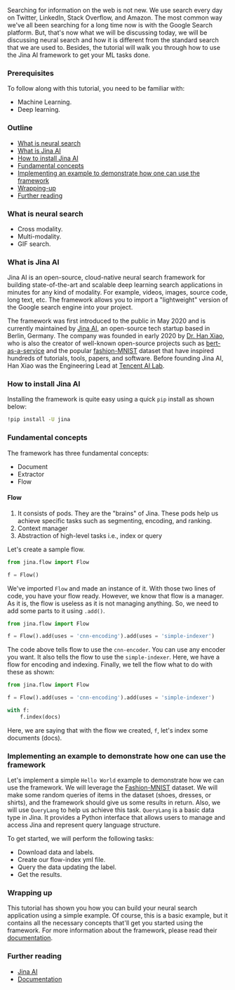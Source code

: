 Searching for information on the web is not new. We use search every day on Twitter, LinkedIn, Stack Overflow, and Amazon. The most common way we've all been searching for a long time now is with the Google Search platform. But, that's now what we will be discussing today, we will be discussing neural search and how it is different from the standard search that we are used to. Besides, the tutorial will walk you through how to use the Jina AI framework to get your ML tasks done.

### Prerequisites
To follow along with this tutorial, you need to be familiar with:
- Machine Learning.
- Deep learning.

### Outline
- [What is neural search](#standard-search-vs-neural-search)
- [What is Jina AI](#what-is-jina-ai)
- [How to install Jina AI](#how-to-install-jina-ai)
- [Fundamental concepts](#fundamental-concepts)
- [Implementing an example to demonstrate how one can use the framework](#implementing-an-example-to-demonstrate-how-one-can-use-the-framework)
- [Wrapping-up](#wrapping-up)
- [Further reading](#further-reading)

### What is neural search 
- Cross modality.
- Multi-modality.
- GIF search.

### What is Jina AI
Jina AI is an open-source, cloud-native neural search framework for building state-of-the-art and scalable deep learning search applications in minutes for any kind of modality. For example, videos, images, source code, long text, etc. The framework allows you to import a "lightweight" version of the Google search engine into your project.     

The framework was first introduced to the public in May 2020 and is currently maintained by [Jina AI](https://jina.ai/), an open-source tech startup based in Berlin, Germany. The company was founded in early 2020 by [Dr. Han Xiao](https://hanxiao.io/about/), who is also the creator of well-known open-source projects such as [bert-as-a-service](https://github.com/hanxiao/bert-as-service) and the popular [fashion-MNIST](https://github.com/zalandoresearch/fashion-mnist) dataset that have inspired hundreds of tutorials, tools, papers, and software. Before founding Jina AI, Han Xiao was the Engineering Lead at [Tencent AI Lab](https://ai.tencent.com/ailab/en/index).

### How to install Jina AI
Installing the framework is quite easy using a quick `pip` install as shown below:

```bash
!pip install -U jina
```
### Fundamental concepts
The framework has three fundamental concepts:
- Document
- Extractor
- Flow

#### Flow
1. It consists of pods. They are the "brains" of Jina. These pods help us achieve specific tasks such as segmenting, encoding, and ranking.
2. Context manager
3. Abstraction of high-level tasks i.e., index or query

Let's create a sample flow.

```python
from jina.flow import Flow

f = Flow()
```
We've imported `Flow` and made an instance of it. With those two lines of code, you have your flow ready. However, we know that flow is a manager. As it is, the flow is useless as it is not managing anything. So, we need to add some parts to it using `.add()`.

```python
from jina.flow import Flow

f = Flow().add(uses = 'cnn-encoding').add(uses = 'simple-indexer')
```
The code above tells flow to use the `cnn-encoder`. You can use any encoder you want. It also tells the flow to use the `simple-indexer`. Here, we have a flow for encoding and indexing. Finally, we tell the flow what to do with these as shown:

```python
from jina.flow import Flow

f = Flow().add(uses = 'cnn-encoding').add(uses = 'simple-indexer')

with f:
    f.index(docs)
```
Here, we are saying that with the flow we created, `f`, let's index some documents (docs).

### Implementing an example to demonstrate how one can use the framework
Let's implement a simple `Hello World` example to demonstrate how we can use the framework. We will leverage the [Fashion-MNIST](https://github.com/zalandoresearch/fashion-mnist) dataset. We will make some random queries of items in the dataset (shoes, dresses, or shirts), and the framework should give us some results in return. Also, we will use `QueryLang` to help us achieve this task. `QueryLang` is a basic data type in Jina. It provides a Python interface that allows users to manage and access Jina and represent query language structure.

To get started, we will perform the following tasks:
- Download data and labels.
- Create our flow-index yml file. 
- Query the data updating the label.
- Get the results.

### Wrapping up
This tutorial has shown you how you can build your neural search application using a simple example. Of course, this is a basic example, but it contains all the necessary concepts that'll get you started using the framework. For more information about the framework, please read their [documentation](https://github.com/jina-ai/jina).

### Further reading
- [Jina AI](https://jina.ai/)
- [Documentation](https://github.com/jina-ai/jina)